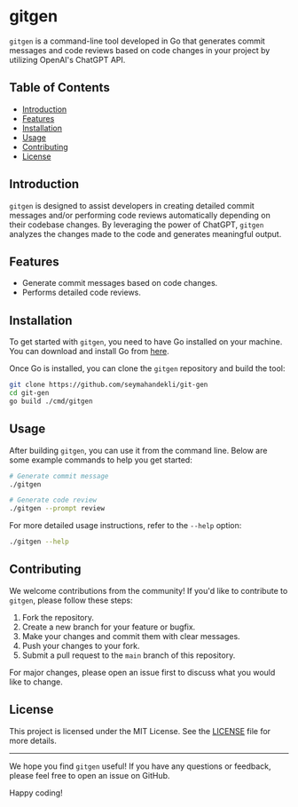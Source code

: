 # gitgen

`gitgen` is a command-line tool developed in Go that generates commit messages and code reviews based on code changes in your project by utilizing OpenAI's ChatGPT API.

## Table of Contents

- [Introduction](#introduction)
- [Features](#features)
- [Installation](#installation)
- [Usage](#usage)
- [Contributing](#contributing)
- [License](#license)

## Introduction

`gitgen` is designed to assist developers in creating detailed commit messages and/or performing code reviews automatically depending on their codebase changes. By leveraging the power of ChatGPT, `gitgen` analyzes the changes made to the code and generates meaningful output.

## Features

- Generate commit messages based on code changes.
- Performs detailed code reviews.

## Installation

To get started with `gitgen`, you need to have Go installed on your machine. You can download and install Go from [here](https://golang.org/dl/).

Once Go is installed, you can clone the `gitgen` repository and build the tool:

```sh
git clone https://github.com/seymahandekli/git-gen
cd git-gen
go build ./cmd/gitgen
```

## Usage

After building `gitgen`, you can use it from the command line. Below are some example commands to help you get started:

```sh
# Generate commit message
./gitgen

# Generate code review
./gitgen --prompt review
```

For more detailed usage instructions, refer to the `--help` option:

```sh
./gitgen --help
```

## Contributing

We welcome contributions from the community! If you'd like to contribute to `gitgen`, please follow these steps:

1. Fork the repository.
2. Create a new branch for your feature or bugfix.
3. Make your changes and commit them with clear messages.
4. Push your changes to your fork.
5. Submit a pull request to the `main` branch of this repository.

For major changes, please open an issue first to discuss what you would like to change.

## License

This project is licensed under the MIT License. See the [LICENSE](LICENSE) file for more details.

---

We hope you find `gitgen` useful! If you have any questions or feedback, please feel free to open an issue on GitHub.

Happy coding!
